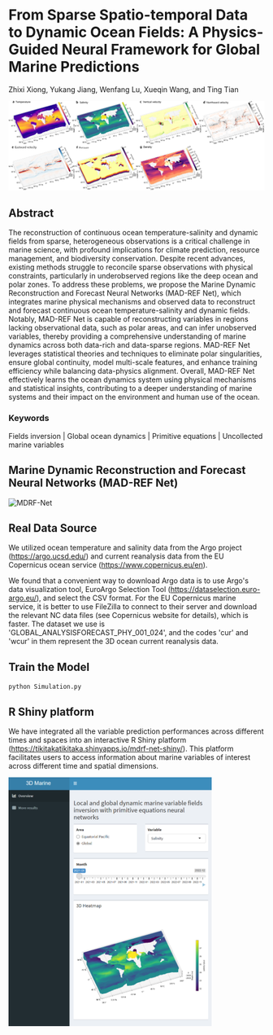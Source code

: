 


# From Sparse Spatio-temporal Data to Dynamic Ocean Fields: A Physics-Guided Neural Framework for Global Marine Predictions
Zhixi Xiong, Yukang Jiang, Wenfang Lu, Xueqin Wang, and Ting Tian


![](/Image/Results.jpg)



## Abstract

The reconstruction of continuous ocean temperature-salinity and dynamic fields from sparse, heterogeneous observations is a critical challenge in marine science, with profound implications for climate prediction, resource management, and biodiversity conservation. 
Despite recent advances, existing methods struggle to reconcile sparse observations with physical constraints, particularly in underobserved regions like the deep ocean and polar zones.
To address these problems, we propose the Marine Dynamic Reconstruction and Forecast Neural Networks (MAD-REF Net), which integrates marine physical mechanisms and observed data to reconstruct and forecast continuous ocean temperature-salinity and dynamic fields.
Notably, MAD-REF Net   is capable of reconstructing variables in regions lacking observational data, such as polar areas, and can infer unobserved variables, thereby providing a comprehensive understanding of marine dynamics across both data-rich and data-sparse regions.
MAD-REF Net   leverages statistical theories and techniques to eliminate polar singularities, ensure global continuity, model multi-scale features, and enhance training efficiency while balancing data-physics alignment.
Overall, MAD-REF Net   effectively learns the ocean dynamics system using physical mechanisms and statistical insights, contributing to a deeper understanding of marine systems and their impact on the environment and human use of the ocean.


### Keywords

Fields inversion | Global ocean dynamics | Primitive equations | Uncollected marine variables


## Marine Dynamic Reconstruction and Forecast Neural Networks (MAD-REF Net)
![MDRF-Net](/Image/MAD-REF_structure.jpg)


## Real Data Source

We utilized ocean temperature and salinity data from the Argo project (https://argo.ucsd.edu/) and current reanalysis data from the EU Copernicus ocean service (https://www.copernicus.eu/en).

We found that a convenient way to download Argo data is to use Argo's data visualization tool, EuroArgo Selection Tool (https://dataselection.euro-argo.eu/), and select the CSV format. For the EU Copernicus marine service, it is better to use FileZilla to connect to their server and download the relevant NC data files (see Copernicus website for details), which is faster. The dataset we use is 'GLOBAL_ANALYSISFORECAST_PHY_001_024', and the codes 'cur' and 'wcur' in them represent the 3D ocean current reanalysis data.

## Train the Model
```
python Simulation.py
```

## R Shiny platform

We have integrated all the variable prediction performances across different times and spaces into an interactive R Shiny platform (https://tikitakatikitaka.shinyapps.io/mdrf-net-shiny/). This platform facilitates users to access information about marine variables of interest across different time and spatial dimensions.

<img src="Image/Shiny.png" alt="Shiny Image" width="400"/>